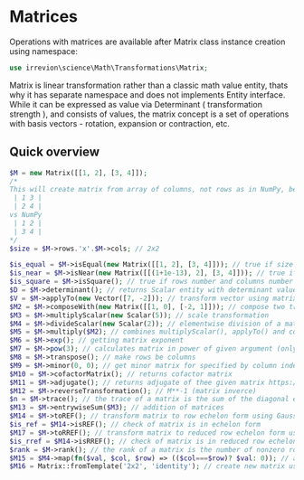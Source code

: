 # Matrices

Operations with matrices are available after Matrix class instance creation using namespace:
```php
use irrevion\science\Math\Transformations\Matrix;
```
Matrix is linear transformation rather than a classic math value entity, thats why it has separate namespace and does not implements Entity interface. While it can be expressed as value via Determinant ( transformation strength ), and consists of values, the matrix concept is a set of operations with basis vectors - rotation, expansion or contraction, etc.

## Quick overview

```php
$M = new Matrix([[1, 2], [3, 4]]);
/*
This will create matrix from array of columns, not rows as in NumPy, be cautious
 | 1 3 |
 | 2 4 |
vs NumPy
 | 1 2 |
 | 3 4 |
*/
$size = $M->rows.'x'.$M->cols; // 2x2

$is_equal = $M->isEqual(new Matrix([[1, 2], [3, 4]])); // true if size and all elements are equal
$is_near = $M->isNear(new Matrix([[(1+1e-13), 2], [3, 4]])); // true if size is equal and elements values are almost equal (how close depends on Math::EPSILON)
$is_square = $M->isSquare(); // true if rows number and columns number are equal
$D = $M->determinant(); // returns Scalar entity with determinant value, use $M->det() to obtain int|float value
$V = $M->applyTo(new Vector([7, -2])); // transform vector using matrix i.e. "multiply"
$M2 = $M->composeWith(new Matrix([[1, 0], [-2, 1]])); // compose two transformations into one i.e. matrix multiplication
$M3 = $M->multiplyScalar(new Scalar(5)); // scale transformation
$M4 = $M->divideScalar(new Scalar(2)); // elementwise division of a matrix
$M5 = $M->multiply($M2); // combines multiplyScalar(), applyTo() and composeWith() regarding argument type
$M6 = $M->exp(); // getting matrix exponent
$M7 = $M->pow(3); // calculates matrix in power of given argument (only integers allowed for now)
$M8 = $M->transpose(); // make rows be columns
$M9 = $M->minor(0, 0); // get minor matrix for specified by column index and row index element
$M10 = $M->cofactorMatrix(); // returns cofactor matrix
$M11 = $M->adjugate(); // returns adjugate of thee given matrix https://en.wikipedia.org/wiki/Adjugate_matrix
$M12 = $M->reverseTransformation(); // M**-1 (matrix inverce)
$n = $M->trace(); // the trace of a matrix is the sum of the diagonal elements of the matrix
$M13 = $M->entrywiseSum($M3); // addition of matrices
$M14 = $M->toREF(); // transform matrix to row echelon form using Gaussian elimination
$is_ref = $M14->isREF(); // check of matrix is in echelon form
$M17 = $M->toRREF(); // transform matrix to reduced row echelon form using Gauss-Jordan elimination
$is_rref = $M14->isRREF(); // check of matrix is in reduced row echelon form
$rank = $M->rank(); // the rank of a matrix is the number of nonzero rows in the reduced matrix
$M15 = $M4->map(fn($val, $col, $row) => (($col===$row)? $val: 0)); // apply callback to matrix values
$M16 = Matrix::fromTemplate('2x2', 'identity'); // create new matrix using one of predefined templates
```
